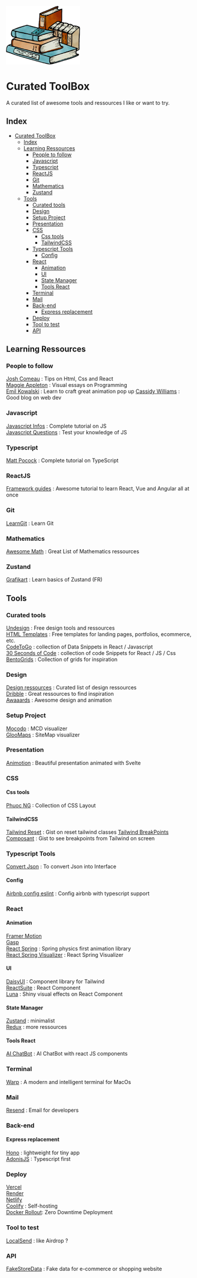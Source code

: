 <img src="./Assets/logo-old-books.png" alt="drawing" style="width:200px;"/>

# Curated ToolBox

A curated list of awesome tools and ressources I like or want to try.

## Index

- [Curated ToolBox](#curated-toolbox)
  - [Index](#index)
  - [Learning Ressources](#learning-ressources)
    - [People to follow](#people-to-follow)
    - [Javascript](#javascript)
    - [Typescript](#typescript)
    - [ReactJS](#reactjs)
    - [Git](#git)
    - [Mathematics](#mathematics)
    - [Zustand](#zustand)
  - [Tools](#tools)
    - [Curated tools](#curated-tools)
    - [Design](#design)
    - [Setup Project](#setup-project)
    - [Presentation](#presentation)
    - [CSS](#css)
      - [Css tools](#css-tools)
      - [TailwindCSS](#tailwindcss)
    - [Typescript Tools](#typescript-tools)
      - [Config](#config)
    - [React](#react)
      - [Animation](#animation)
      - [UI](#ui)
      - [State Manager](#state-manager)
      - [Tools React](#tools-react)
    - [Terminal](#terminal)
    - [Mail](#mail)
    - [Back-end](#back-end)
      - [Express replacement](#express-replacement)
    - [Deploy](#deploy)
    - [Tool to test](#tool-to-test)
    - [API](#api)

## Learning Ressources

### People to follow

[Josh Comeau](https://www.joshwcomeau.com/) : Tips on Html, Css and React  
[Maggie Appleton](https://maggieappleton.com/) : Visual essays on Programming  
[Emil Kowalski](https://animations.dev/) : Learn to craft great animation pop up
[Cassidy Williams](https://blog.cassidoo.co/) : Good blog on web dev

### Javascript

[Javascript Infos](https://javascript.info/) : Complete tutorial on JS  
[Javascript Questions](https://github.com/lydiahallie/javascript-questions) : Test your knowledge of JS

### Typescript

[Matt Pocock](https://www.totaltypescript.com/tutorials/beginners-typescript) : Complete tutorial on TypeScript

### ReactJS

[Framework guides](https://unicorn-utterances.com/collections/framework-field-guide-fundamentals) : Awesome tutorial to learn React, Vue and Angular all at once

### Git

[LearnGit](https://learngitbranching.js.org/?locale=fr_FR) : Learn Git

### Mathematics

[Awesome Math](https://github.com/rossant/awesome-math) : Great List of Mathematics ressources

### Zustand

[Grafikart](https://grafikart.fr/tutoriels/zustand-react-2176#content) : Learn basics of Zustand (FR)

## Tools

### Curated tools

[Undesign](https://undesign.learn.uno/) : Free design tools and ressources  
[HTML Templates](https://htmlrev.com/) : Free templates for landing pages, portfolios, ecommerce, etc.  
[CodeToGo](https://codetogo.io/) : collection of Data Snippets in React / Javascript  
[30 Seconds of Code](https://www.30secondsofcode.org/) : collection of code Snippets for React / JS / Css  
[BentoGrids](https://bentogrids.com/) : Collection of grids for inspiration

### Design

[Design ressources](https://www.digitaldesignlibrary.io/) : Curated list of design ressources  
[Dribble](https://dribbble.com/) : Great ressources to find inspiration  
[Awaaards](https://www.awwwards.com/) : Awesome design and animation

### Setup Project

[Mocodo](https://mocodo.net/) : MCD visualizer  
[GlooMaps](https://www.gloomaps.com/) : SiteMap visualizer

### Presentation

[Animotion](https://animotion.pages.dev/) : Beautiful presentation animated with Svelte

### CSS

#### Css tools

[Phuoc NG](https://phuoc.ng/collection/css-layout/) : Collection of CSS Layout

#### TailwindCSS

[Tailwind Reset](https://gist.github.com/kitze/540123b33f186a50a028d41493d231ad) : Gist on reset tailwind classes
[Tailwind BreakPoints Composant](https://gist.github.com/Sh4yy/0300299ae60af4910bcb341703946330) : Gist to see breakpoints from Tailwind on screen

### Typescript Tools

[Convert Json](https://quicktype.io/) : To convert Json into Interface

#### Config

[Airbnb config eslint](https://www.npmjs.com/package/eslint-config-airbnb-typescript) : Config airbnb with typescript support

### React

#### Animation

[Framer Motion](https://www.framer.com/motion/)  
[Gasp](https://gsap.com/)  
[React Spring](https://github.com/pmndrs/react-spring) : Spring physics first animation library  
[React Spring Visualizer](https://react-spring-visualizer.com/) : React Spring Visualizer

#### UI

[DaisyUI](https://daisyui.com/) : Component library for Tailwind  
[ReactSuite](https://rsuitejs.com/) : React Component  
[Luna](https://github.com/guilhermerodz/luna) : Shiny visual effects on React Component

#### State Manager

[Zustand](https://github.com/pmndrs/zustand) : minimalist  
[Redux](https://redux.js.org/) : more ressources

#### Tools React

[AI ChatBot](https://nlux.dev/) : AI ChatBot with react JS components

### Terminal

[Warp](https://www.warp.dev/) : A modern and intelligent terminal for MacOs

### Mail

[Resend](https://resend.com/) : Email for developers

### Back-end

#### Express replacement

[Hono](https://hono.dev/) : lightweight for tiny app  
[AdonisJS](https://adonisjs.com/) : Typescript first

### Deploy

[Vercel](https://vercel.com/)  
[Render](https://render.com/)  
[Netlify](https://www.netlify.com/)  
[Coolify](https://coolify.io/) : Self-hosting  
[Docker Rollout](https://github.com/Wowu/docker-rollout): Zero Downtime Deployment

### Tool to test

[LocalSend](https://localsend.org/#/) : like Airdrop ?

### API

[FakeStoreData](https://fakestoreapi.com/) : Fake data for e-commerce or shopping website
